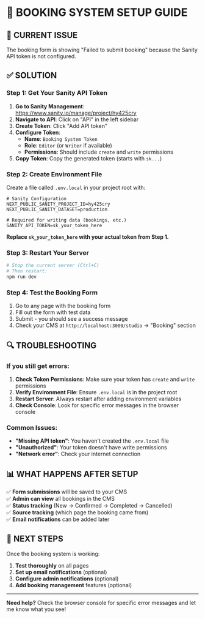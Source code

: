 # 📝 **BOOKING SYSTEM SETUP GUIDE**

## **🔧 CURRENT ISSUE**

The booking form is showing "Failed to submit booking" because the Sanity API token is not configured.

## **✅ SOLUTION**

### **Step 1: Get Your Sanity API Token**

1. **Go to Sanity Management**: https://www.sanity.io/manage/project/hy425cry
2. **Navigate to API**: Click on "API" in the left sidebar
3. **Create Token**: Click "Add API token"
4. **Configure Token**:
   - **Name**: `Booking System Token`
   - **Role**: `Editor` (or `Writer` if available)
   - **Permissions**: Should include `create` and `write` permissions
5. **Copy Token**: Copy the generated token (starts with `sk...`)

### **Step 2: Create Environment File**

Create a file called `.env.local` in your project root with:

```env
# Sanity Configuration
NEXT_PUBLIC_SANITY_PROJECT_ID=hy425cry
NEXT_PUBLIC_SANITY_DATASET=production

# Required for writing data (bookings, etc.)
SANITY_API_TOKEN=sk_your_token_here
```

**Replace `sk_your_token_here` with your actual token from Step 1.**

### **Step 3: Restart Your Server**

```bash
# Stop the current server (Ctrl+C)
# Then restart:
npm run dev
```

### **Step 4: Test the Booking Form**

1. Go to any page with the booking form
2. Fill out the form with test data
3. Submit - you should see a success message
4. Check your CMS at `http://localhost:3000/studio` → "Booking" section

## **🔍 TROUBLESHOOTING**

### **If you still get errors:**

1. **Check Token Permissions**: Make sure your token has `create` and `write` permissions
2. **Verify Environment File**: Ensure `.env.local` is in the project root
3. **Restart Server**: Always restart after adding environment variables
4. **Check Console**: Look for specific error messages in the browser console

### **Common Issues:**

- **"Missing API token"**: You haven't created the `.env.local` file
- **"Unauthorized"**: Your token doesn't have write permissions
- **"Network error"**: Check your internet connection

## **📊 WHAT HAPPENS AFTER SETUP**

✅ **Form submissions** will be saved to your CMS  
✅ **Admin can view** all bookings in the CMS  
✅ **Status tracking** (New → Confirmed → Completed → Cancelled)  
✅ **Source tracking** (which page the booking came from)  
✅ **Email notifications** can be added later

## **🎯 NEXT STEPS**

Once the booking system is working:

1. **Test thoroughly** on all pages
2. **Set up email notifications** (optional)
3. **Configure admin notifications** (optional)
4. **Add booking management** features (optional)

---

**Need help?** Check the browser console for specific error messages and let me know what you see!
